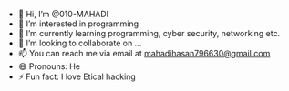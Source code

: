 - 👋 Hi, I’m @010-MAHADI
- 👀 I’m interested in programming
- 🌱 I’m currently learning programming, cyber security, networking etc.
- 💞️ I’m looking to collaborate on ...
- 📫 You can reach me via email at mahadihasan796630@gmail.com
- 😄 Pronouns: He
- ⚡ Fun fact: I love Etical hacking

<!---
010-MAHADI/010-MAHADI is a ✨ special ✨ repository because its `README.md` (this file) appears on your GitHub profile.
You can click the Preview link to take a look at your changes.
--->
